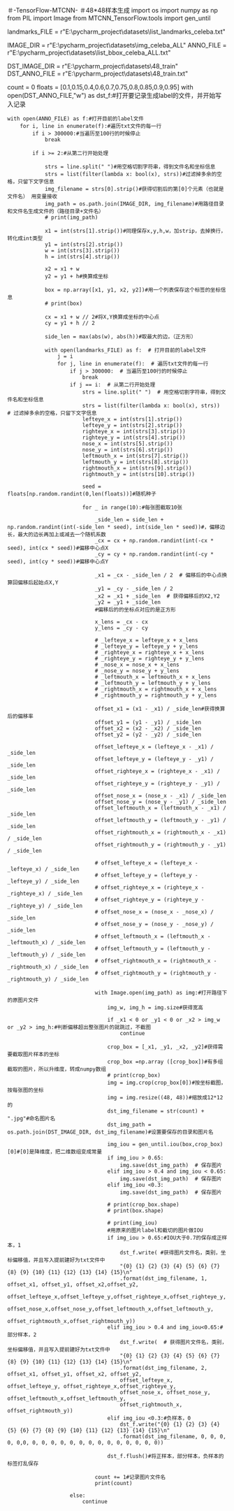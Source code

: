 ＃-TensorFlow-MTCNN-
＃48*48样本生成
import os
import numpy as np
from PIL import Image
from MTCNN_TensorFlow.tools import gen_until

landmarks_FILE = r"E:\pycharm_project\datasets\list_landmarks_celeba.txt"

IMAGE_DIR = r"E:\pycharm_project\datasets\img_celeba_ALL"
ANNO_FILE = r"E:\pycharm_project\datasets\list_bbox_celeba_ALL.txt"

DST_IMAGE_DIR = r"E:\pycharm_project\datasets\48_train"
DST_ANNO_FILE = r"E:\pycharm_project\datasets\48_train.txt"


count = 0
floats = [0.1,0.15,0.4,0.6,0.7,0.75,0.8,0.85,0.9,0.95]
with open(DST_ANNO_FILE,"w") as dst_f:#打开要记录生成label的文件，并开始写入记录

    with open(ANNO_FILE) as f:#打开目前的label文件
        for i, line in enumerate(f):#遍历txt文件的每一行
            if i > 300000:#当遍历至100行的时候停止
                break

            if i >= 2:#从第二行开始处理

                strs = line.split(" ")#用空格切割字符串，得到文件名和坐标信息
                strs = list(filter(lambda x: bool(x), strs))#过滤掉多余的空格，只留下文字信息
                img_filename = strs[0].strip()#获得切割后的第[0]个元素（也就是文件名） 用变量接收
                img_path = os.path.join(IMAGE_DIR, img_filename)#用路径目录和文件名生成文件的（路径目录+文件名）
                # print(img_path)

                x1 = int(strs[1].strip())#同理保存x,y,h,w，加strip，去掉换行，转化成int类型
                y1 = int(strs[2].strip())
                w = int(strs[3].strip())
                h = int(strs[4].strip())

                x2 = x1 + w
                y2 = y1 + h#换算成坐标

                box = np.array([x1, y1, x2, y2])#用一个列表保存这个标签的坐标信息
                # print(box)

                cx = x1 + w // 2#将X,Y换算成坐标的中心点
                cy = y1 + h // 2

                side_len = max(abs(w), abs(h))#取最大的边，（正方形）

                with open(landmarks_FILE) as f:  # 打开目前的label文件
                    j = i
                    for j, line in enumerate(f):  # 遍历txt文件的每一行
                        if j > 300000:  # 当遍历至100行的时候停止
                            break
                        if j == i:  # 从第二行开始处理
                            strs = line.split(" ")  # 用空格切割字符串，得到文件名和坐标信息
                            strs = list(filter(lambda x: bool(x), strs))  # 过滤掉多余的空格，只留下文字信息
                            lefteye_x = int(strs[1].strip())
                            lefteye_y = int(strs[2].strip())
                            righteye_x = int(strs[3].strip())
                            righteye_y = int(strs[4].strip())
                            nose_x = int(strs[5].strip())
                            nose_y = int(strs[6].strip())
                            leftmouth_x = int(strs[7].strip())
                            leftmouth_y = int(strs[8].strip())
                            rightmouth_x = int(strs[9].strip())
                            rightmouth_y = int(strs[10].strip())

                            seed = floats[np.random.randint(0,len(floats))]#随机种子

                            for _ in range(10):#每张图截取10张

                                _side_len = side_len + np.random.randint(int(-side_len * seed), int(side_len * seed))#，偏移边长，最大的边长再加上或减去一个随机系数
                                _cx = cx + np.random.randint(int(-cx * seed), int(cx * seed))#偏移中心点X
                                _cy = cy + np.random.randint(int(-cy * seed), int(cy * seed))#偏移中心点Y

                                _x1 = _cx - _side_len / 2  # 偏移后的中心点换算回偏移后起始点X,Y
                                _y1 = _cy - _side_len / 2
                                _x2 = _x1 + _side_len  # 获得偏移后的X2,Y2
                                _y2 = _y1 + _side_len
                                #偏移后的的坐标点对应的是正方形

                                x_lens = _cx - cx
                                y_lens = _cy - cy

                                # _lefteye_x = lefteye_x + x_lens
                                # _lefteye_y = lefteye_y + y_lens
                                # _righteye_x = righteye_x + x_lens
                                # _righteye_y = righteye_y + y_lens
                                # _nose_x = nose_x + x_lens
                                # _nose_y = nose_y + y_lens
                                # _leftmouth_x = leftmouth_x + x_lens
                                # _leftmouth_y = leftmouth_y + y_lens
                                # _rightmouth_x = rightmouth_x + x_lens
                                # _rightmouth_y = rightmouth_y + y_lens

                                offset_x1 = (x1 - _x1) / _side_len#获得换算后的偏移率
                                offset_y1 = (y1 - _y1) / _side_len
                                offset_x2 = (x2 - _x2) / _side_len
                                offset_y2 = (y2 - _y2) / _side_len

                                offset_lefteye_x = (lefteye_x - _x1) / _side_len
                                offset_lefteye_y = (lefteye_y - _y1) / _side_len
                                offset_righteye_x = (righteye_x - _x1) / _side_len
                                offset_righteye_y = (righteye_y - _y1) / _side_len
                                offset_nose_x = (nose_x - _x1) / _side_len
                                offset_nose_y = (nose_y - _y1) / _side_len
                                offset_leftmouth_x = (leftmouth_x - _x1) / _side_len
                                offset_leftmouth_y = (leftmouth_y - _y1) / _side_len
                                offset_rightmouth_x = (rightmouth_x - _x1) / _side_len
                                offset_rightmouth_y = (rightmouth_y - _y1) / _side_len

                                # offset_lefteye_x = (lefteye_x - _lefteye_x) / _side_len
                                # offset_lefteye_y = (lefteye_y - _lefteye_y) / _side_len
                                # offset_righteye_x = (righteye_x - _righteye_x) / _side_len
                                # offset_righteye_y = (righteye_y - _righteye_y) / _side_len
                                # offset_nose_x = (nose_x - _nose_x) / _side_len
                                # offset_nose_y = (nose_y - _nose_y) / _side_len
                                # offset_leftmouth_x = (leftmouth_x - _leftmouth_x) / _side_len
                                # offset_leftmouth_y = (leftmouth_y - _leftmouth_y) / _side_len
                                # offset_rightmouth_x = (rightmouth_x - _rightmouth_x) / _side_len
                                # offset_rightmouth_y = (rightmouth_y - _rightmouth_y) / _side_len

                                with Image.open(img_path) as img:#打开路径下的原图片文件
                                    img_w, img_h = img.size#获得宽高

                                    if _x1 < 0 or _y1 < 0 or _x2 > img_w or _y2 > img_h:#判断偏移超出整张图片的就跳过，不截图
                                        continue

                                    crop_box = [_x1, _y1, _x2, _y2]#获得需要截取图片样本的坐标
                                    crop_box =np.array ([crop_box])#有多组截取的图片，所以升维度，转成numpy数组
                                    # print(crop_box)
                                    img = img.crop(crop_box[0])#按坐标截图，按每张图的坐标
                                    img = img.resize((48, 48))#缩放成12*12的
                                    dst_img_filename = str(count) + ".jpg"#命名图片名
                                    dst_img_path = os.path.join(DST_IMAGE_DIR, dst_img_filename)#设置要保存的目录和图片名

                                    img_iou = gen_until.iou(box,crop_box)[0]#[0]是降维度，把二维数组变成常量
                                    if img_iou > 0.65:
                                        img.save(dst_img_path)  # 保存图片
                                    elif img_iou > 0.4 and img_iou < 0.65:
                                        img.save(dst_img_path)  # 保存图片
                                    elif img_iou <0.3:
                                        img.save(dst_img_path)  # 保存图片

                                    # print(crop_box.shape)
                                    # print(box.shape)

                                    # print(img_iou)
                                    #用原来的图片label和截切的图片做IOU
                                    if img_iou > 0.65:#IOU大于0.7的保存成正样本，1
                                        dst_f.write( #获得图片文件名，类别，坐标偏移值，并且写入提前建好为txt文件中
                                        "{0} {1} {2} {3} {4} {5} {6} {7} {8} {9} {10} {11} {12} {13} {14} {15}\n"
                                        .format(dst_img_filename, 1, offset_x1, offset_y1, offset_x2,offset_y2,
                                        offset_lefteye_x,offset_lefteye_y,offset_righteye_x,offset_righteye_y,
                                        offset_nose_x,offset_nose_y,offset_leftmouth_x,offset_leftmouth_y,
                                        offset_rightmouth_x,offset_rightmouth_y))
                                    elif img_iou > 0.4 and img_iou<0.65:#部分样本，2
                                        dst_f.write(  # 获得图片文件名，类别，坐标偏移值，并且写入提前建好为txt文件中
                                        "{0} {1} {2} {3} {4} {5} {6} {7} {8} {9} {10} {11} {12} {13} {14} {15}\n"
                                        .format(dst_img_filename, 2, offset_x1, offset_y1, offset_x2, offset_y2,
                                        offset_lefteye_x, offset_lefteye_y, offset_righteye_x,offset_righteye_y,
                                        offset_nose_x, offset_nose_y, offset_leftmouth_x,offset_leftmouth_y,
                                        offset_rightmouth_x, offset_rightmouth_y))
                                    elif img_iou <0.3:#负样本，0
                                        dst_f.write("{0} {1} {2} {3} {4} {5} {6} {7} {8} {9} {10} {11} {12} {13} {14} {15}\n"
                                        .format(dst_img_filename, 0, 0, 0, 0, 0,0, 0, 0, 0, 0, 0, 0, 0, 0, 0, 0, 0, 0, 0, 0))

                                    dst_f.flush()#将正样本，部分样本，负样本的标签打乱保存

                                count += 1#记录图片文件名
                                print(count)

                        else:
                            continue
